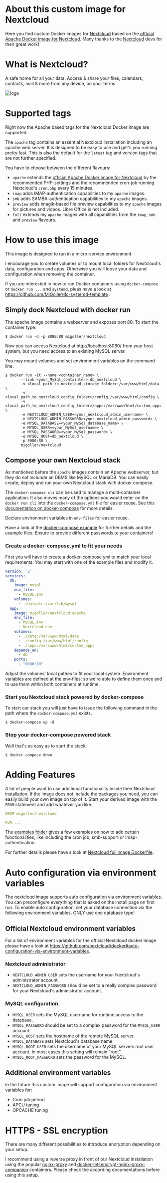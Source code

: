 # About this custom image for Nextcloud
Here you find custom Docker images for [Nextcloud](https://nextcloud.com/) based on the [official Apache Docker image for Nextcloud](https://hub.docker.com/_/nextcloud/). Many thanks to the [Nextcloud](https://nextcloud.com/) devs for their great work!

# What is Nextcloud?
A safe home for all your data. Access & share your files, calendars, contacts, mail & more from any device, on your terms.

![logo](https://cdn.rawgit.com/nextcloud/docker/57b5e03f2abe51f81aa9a5c80018d10b5ed1c353/logo.svg)

# Supported tags
Right now the Apache based tags for the Nextcloud Docker image are supported.

The `apache` tag contains an essential Nextcloud installation including an apache web server. It is designed to be easy to use and get's you running pretty fast. This is also the default for the `latest` tag and version tags that are not further specified.

You have to choose between the different flavours:
*   `apache` extends the [official Apache Docker image for Nextcloud](https://hub.docker.com/_/nextcloud/) by the recommended PHP-settings and the recommended cron-job running Nextcloud's ```cron.php``` every 15 minutes.
*   `imap` adds IMAP-authentication capabilities to my `apache` images.
*   `smb` adds SAMBA-authentication capabilities to my `apache` images.
*   `preview` adds imagik-based file preview capabilities to my `apache` images for pictures and videos. Libre Office is not included.
*   `full` extends my `apache` images with all capabilities from the `imap`, `smb` and `preview` flavours.

# How to use this image
This image is designed to run in a micro-service environment.

I encourage you to create volumes or to mount local folders for Nextcloud's data, configuration and apps. Otherwise you will loose your data and configuration when removing the container.

If you are interested in how to run Docker containers using `docker-compose` or `docker run ...` and `systemd`, pleas have a look at https://github.com/MiGoller/dc-systemd-template .

## Simply dock Nextcloud with docker run
The apache image contains a webserver and exposes port 80. To start the container type:
```console
$ docker run -d -p 8080:80 migoller/nextcloud
```

Now you can access Nextcloud at http://localhost:8080/ from your host system, but you need access to an existing MySQL server.

You may mount volumes and set environment variables on the command line.
```console
$ docker run -it --name <container_name> \
       --link <your_MySql_containter>:db_nextcloud \
       -v <local_path_to_nextcloud_storage_folder>:/var/www/html/data \
       -v <local_path_to_nextcloud_config_folder>/config:/var/www/html/config \
       -v <local_path_to_nextcloud_config_folder>/apps:/var/www/html/custom_apps \
       -e NEXTCLOUD_ADMIN_USER=<your_nextcloud_admin_username> \
       -e NEXTCLOUD_ADMIN_PASSWORD=<your_nextcloud_admin_password> \
       -e MYSQL_DATABASE=<your_MySql_database_name> \
       -e MYSQL_USER=<your_MySql_username> \
       -e MYSQL_PASSWORD=<your_MySql_password> \
       -e MYSQL_HOST=db_nextcloud \
       -p 8080:80 \
       migoller/nextcloud
```

## Compose your own Nextcloud stack
As mentioned before the `apache` images contain an Apache webserver, but they do not inclunde an DBMS like MySQL or MariaDB. You can easily create, deploy and run your own Nextcloud stack with docker compose.

The `docker-compose cli` can be used to manage a multi-container application. It also moves many of the options you would enter on the `docker run cli` into the `docker-compose.yml` file for easier reuse. See this [documentation on docker-compose](https://docs.docker.com/compose/overview/) for more details.

Declare environment variables in `env-files` for easier reuse.

Have a look at the [docker-compose example](./examples/docker-compose) for further details and the example files. Ensure to provide different passwords to your containers!

### Create a docker-compose.yml to fit your needs
First you will have to create a docker-compose.yml to match your local requirements. You may start with one of the example files and modify it.
```yaml
version: '2'
services:
  db:
    image: mysql
    env_file:
      - MySQL.env
    volumes:
      - ./datadir:/var/lib/mysql
  app:
    image: migoller/nextcloud:apache
    env_file:
      - MySQL.env
      - Nextcloud.env
    volumes:
      - ./data:/var/www/html/data
      - ./config:/var/www/html/config
      - ./apps:/var/www/html/custom_apps
    depends_on:
      - db
    ports:
      - "8080:80"
```
Adjust the volumes' local pathes to fit your local system. Environment variables are defined at the env-files; so we're able to define them once and to use them within both containers at runtime.

### Start you Nextcloud stack powered by docker-compose
To start our stack you will just have to issue the following command in the path where the `docker-compose.yml` exists.
```console
$ docker-compose up -d
```

### Stop your docker-compose powered stack
Well that's as easy as to start the stack.
```console
$ docker-compose down
```

# Adding Features
A lot of people want to use additional functionality inside their Nextcloud installation. If the image does not include the packages you need, you can easily build your own image on top of it.
Start your derived image with the `FROM` statement and add whatever you like.

```yaml
FROM migoller/nextcloud

RUN ...

```
The [examples folder](https://github.com/nextcloud/docker/blob/master/.examples) gives a few examples on how to add certain functionalities, like including the cron job, smb-support or imap-authentication. 

For further details please have a look at [Nextcloud full image Dockerfile](https://github.com/nextcloud/docker/blob/master/.examples/dockerfiles/full/apache/Dockerfile).

# Auto configuration via environment variables
The nextcloud image supports auto configuration via environment variables. You can preconfigure everything that is asked on the install page on first run. To enable auto configuration, set your database connection via the following environment variables. ONLY use one database type!

## Official Nextcloud environment variables
For a list of environment variables for the official Nextcloud docker image please have a look at https://github.com/nextcloud/docker#auto-configuration-via-environment-variables.

### Nextcloud administrator
* `NEXTCLOUD_ADMIN_USER` sets the username for your Nextcloud's administrator account.
* `NEXTCLOUD_ADMIN_PASSWORD` should be set to a really complex password for your Nextcloud's administrator account.

### MySQL configuration
* `MYSQL_USER` sets the MySQL username for runtime access to the database.
* `MYSQL_PASSWORD` should be set to a complex password for the `MYSQL_USER` account.
* `MYSQL_HOST` sets the hostname of the remote MySQL server.
* `MYSQL_DATABASE` sets Nextcloud's database name.
* `MYSQL_ROOT_USER` sets the username of your MySQL servers root user account. In most cases this setting will remain "root".
* `MYSQL_ROOT_PASSWORD` sets the password for the MySQL.

## Additional environment variables
In the future this custom image will support configuration via environment variables for:
*   Cron job period
*   APCU tuning
*   OPCACHE tuning

# HTTPS - SSL encryption
There are many different possibilities to introduce encryption depending on your setup. 

I recommend using a reverse proxy in front of our Nextcloud installation using the popular [nginx-proxy](https://github.com/jwilder/nginx-proxy) and [docker-letsencrypt-nginx-proxy-companion](https://github.com/JrCs/docker-letsencrypt-nginx-proxy-companion) containers. Please check the according documentations before using this setup.
